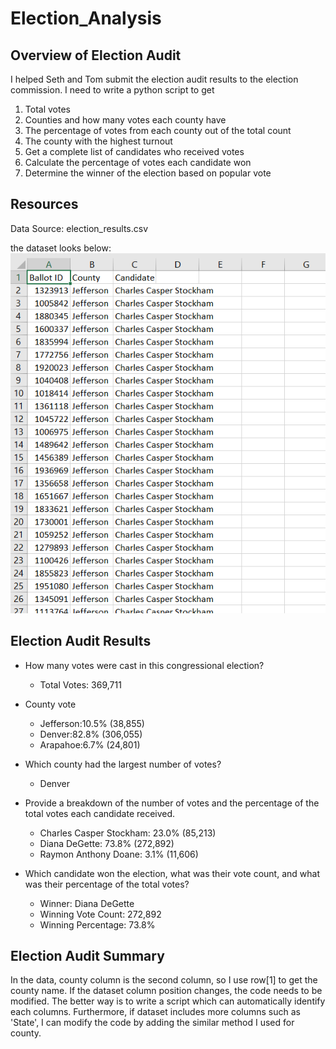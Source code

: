 # Election_Analysis
## Overview of Election Audit
I helped Seth and Tom submit the election audit results to the election commission.
I need to write a python script to get
1. Total votes
2. Counties and how many votes each county have
3. The percentage of votes from each county out of the total count
4. The county with the highest turnout
5. Get a complete list of candidates who received votes
6. Calculate the percentage of votes each candidate won
7. Determine the winner of the election based on popular vote

## Resources
Data Source: election_results.csv

the dataset looks below:
![data_overview](Resources/overview.png)

## Election Audit Results
- How many votes were cast in this congressional election?
  - Total Votes: 369,711

- County vote
  - Jefferson:10.5% (38,855)
  - Denver:82.8% (306,055)
  - Arapahoe:6.7% (24,801)

- Which county had the largest number of votes?
  - Denver

- Provide a breakdown of the number of votes and the percentage of the total votes each candidate received.
  - Charles Casper Stockham: 23.0% (85,213)
  - Diana DeGette: 73.8% (272,892)
  - Raymon Anthony Doane: 3.1% (11,606)
- Which candidate won the election, what was their vote count, and what was their percentage of the total votes?
  - Winner: Diana DeGette
  - Winning Vote Count: 272,892
  - Winning Percentage: 73.8%

## Election Audit Summary
In the data, county column is the second column, so I use row[1] to get the county name. 
If the dataset column position changes, the code needs to be modified.
The better way is to write a script which can automatically identify each columns.
Furthermore, if dataset includes more columns such as 'State', I can modify the code by adding the similar method I used for county.
